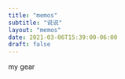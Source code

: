 ```yaml
---
title: "memos"
subtitle: "说说"
layout: "memos"
date: 2021-03-06T15:39:00-06:00
draft: false
---
```


my gear
